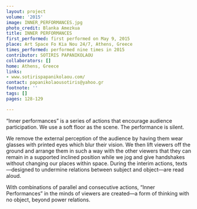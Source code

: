 ```yaml
---
layout: project
volume: '2015'
image: INNER_PERFORMANCES.jpg
photo_credit: Blanka Amezkua
title: INNER PERFORMANCES
first_performed: first performed on May 9, 2015
place: Art Space Fo Kia Nou 24/7, Athens, Greece
times_performed: performed nine times in 2015
contributor: SOTIRIS PAPANIKOLAOU
collaborators: []
home: Athens, Greece
links:
- www.sotirispapanikolaou.com/
contact: papanikolaousotiris@yahoo.gr
footnote: ''
tags: []
pages: 128-129

---
```


“Inner performances” is a series of actions that encourage audience participation. We use a soft floor as the scene. The performance is silent.

We remove the external perception of the audience by having them wear glasses with printed eyes which blur their vision. We then lift viewers off the ground and arrange them in such a way with the other viewers that they can remain in a supported inclined position while we jog and give handshakes without changing our places within space. During the interim actions, texts—designed to undermine relations between subject and object—are read aloud.

With combinations of parallel and consecutive actions, “Inner Performances” in the minds of viewers are created—a form of thinking with no object, beyond 
power relations.
